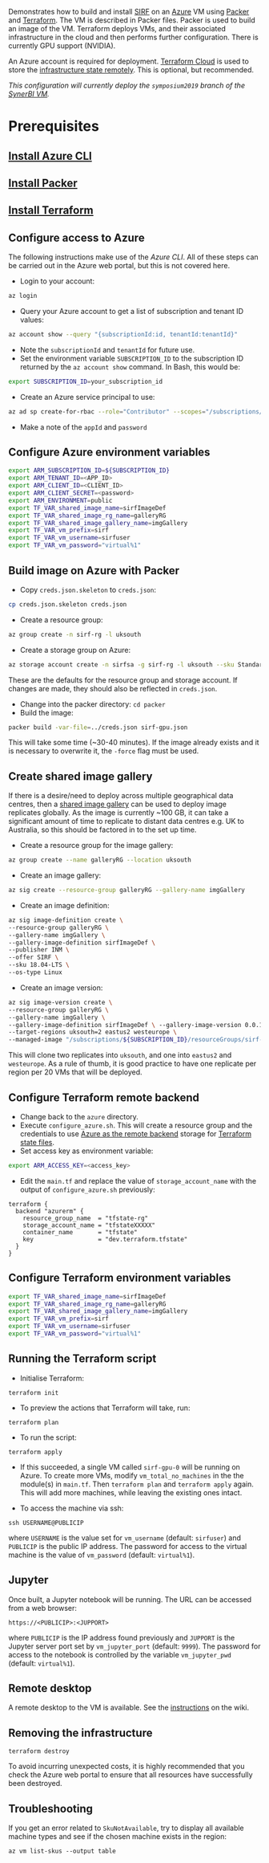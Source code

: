 
Demonstrates how to build and install [SIRF](https://github.com/SynerBI/SIRF) on an [Azure](https://azure.microsoft.com) VM using [Packer](https://www.packer.io/) and [Terraform](https://www.terraform.io/). The VM is described in Packer files. Packer is used to build an image of the VM. Terraform deploys VMs, and their associated infrastructure in the cloud and then performs further configuration. There is currently GPU support (NVIDIA).

An Azure account is required for deployment. [Terraform Cloud](https://app.terraform.io) is used to store the [infrastructure state remotely](https://www.terraform.io/docs/state/remote.html). This is optional, but recommended.

*This configuration will currently deploy the `symposium2019` branch of the [SynerBI VM](https://github.com/SynerBI/SynerBI_VM).*

# Prerequisites

## [Install Azure CLI](https://docs.microsoft.com/en-us/cli/azure/install-azure-cli?view=azure-cli-latest)

## [Install Packer](https://www.packer.io/downloads.html)

## [Install Terraform](https://www.terraform.io/intro/getting-started/install.html)

## Configure access to Azure
The following instructions make use of the *Azure CLI*. All of these steps can be carried out in the Azure web portal, but this is not covered here.

- Login to your account:
```bash
az login
```
- Query your Azure account to get a list of subscription and tenant ID values:
```bash
az account show --query "{subscriptionId:id, tenantId:tenantId}"
```
- Note the `subscriptionId` and `tenantId` for future use.
- Set the environment variable `SUBSCRIPTION_ID` to the subscription ID returned by the `az account show` command. In Bash, this would be:
```bash
export SUBSCRIPTION_ID=your_subscription_id
```
- Create an Azure service principal to use:
```bash
az ad sp create-for-rbac --role="Contributor" --scopes="/subscriptions/${SUBSCRIPTION_ID}"
```
- Make a note of the `appId` and `password`

## Configure Azure environment variables
```bash
export ARM_SUBSCRIPTION_ID=${SUBSCRIPTION_ID}
export ARM_TENANT_ID=<APP_ID>
export ARM_CLIENT_ID=<CLIENT_ID>
export ARM_CLIENT_SECRET=<password>
export ARM_ENVIRONMENT=public
export TF_VAR_shared_image_name=sirfImageDef
export TF_VAR_shared_image_rg_name=galleryRG
export TF_VAR_shared_image_gallery_name=imgGallery
export TF_VAR_vm_prefix=sirf
export TF_VAR_vm_username=sirfuser
export TF_VAR_vm_password="virtual%1"
```

## Build image on Azure with Packer
- Copy `creds.json.skeleton` to `creds.json`:
```bash
cp creds.json.skeleton creds.json
```
- Create a resource group:
```bash
az group create -n sirf-rg -l uksouth
```
- Create a storage group on Azure:
```bash
az storage account create -n sirfsa -g sirf-rg -l uksouth --sku Standard_LRS
```
These are the defaults for the resource group and storage account. If changes are made, they should also be reflected in `creds.json`.

- Change into the packer directory: `cd packer`
- Build the image:
```bash
packer build -var-file=../creds.json sirf-gpu.json
```

This will take some time (~30-40 minutes). If the image already exists and it is necessary to overwrite it, the `-force` flag must be used.

## Create shared image gallery 

If there is a desire/need to deploy across multiple geographical data centres, then a [shared image gallery](https://docs.microsoft.com/en-us/azure/virtual-machines/windows/shared-image-galleries) can be used to deploy image replicates globally. As the image is currently ~100 GB, it can take a significant amount of time to replicate to distant data centres e.g. UK to Australia, so this should be factored in to the set up time.

- Create a resource group for the image gallery:
```bash
az group create --name galleryRG --location uksouth
```
- Create an image gallery:
```bash
az sig create --resource-group galleryRG --gallery-name imgGallery
```
- Create an image definition:
```bash
az sig image-definition create \
--resource-group galleryRG \
--gallery-name imgGallery \
--gallery-image-definition sirfImageDef \
--publisher INM \
--offer SIRF \
--sku 18.04-LTS \
--os-type Linux
```
- Create an image version:
```bash
az sig image-version create \
--resource-group galleryRG \
--gallery-name imgGallery \
--gallery-image-definition sirfImageDef \ --gallery-image-version 0.0.1 \ 
--target-regions uksouth=2 eastus2 westeurope \
--managed-image "/subscriptions/${SUBSCRIPTION_ID}/resourceGroups/sirf-rg/providers/Microsoft.Compute/images/sirf-gpu-UbuntuServer-18.04-LTS"
```
This will clone two replicates into `uksouth`, and one into `eastus2` and `westeurope`. As a rule of thumb, it is good practice to have one replicate per region per 20 VMs that will be deployed.

## Configure Terraform remote backend
- Change back to the `azure` directory.
- Execute `configure_azure.sh`. This will create a resource group and the credentials to use [Azure as the remote backend](https://www.terraform.io/docs/backends/types/azurerm.html) storage for [Terraform state files](https://www.terraform.io/docs/state/remote.html).
- Set access key as environment variable:
```bash
export ARM_ACCESS_KEY=<access_key>
```
- Edit the `main.tf` and replace the value of `storage_account_name` with the output of `configure_azure.sh` previously:
```
terraform {
  backend "azurerm" {
    resource_group_name  = "tfstate-rg"
    storage_account_name = "tfstateXXXXX"
    container_name       = "tfstate"
    key                  = "dev.terraform.tfstate"
  }
}
```

## Configure Terraform environment variables
```bash
export TF_VAR_shared_image_name=sirfImageDef
export TF_VAR_shared_image_rg_name=galleryRG
export TF_VAR_shared_image_gallery_name=imgGallery
export TF_VAR_vm_prefix=sirf
export TF_VAR_vm_username=sirfuser
export TF_VAR_vm_password="virtual%1"
```

## Running the Terraform script
- Initialise Terraform:
```shell
terraform init
```
- To preview the actions that Terraform will take, run:
```shell
terraform plan 
```
- To run the script:
```shell 
terraform apply 
```
- If this succeeded, a single VM called `sirf-gpu-0` will be running on Azure. To create more VMs, modify `vm_total_no_machines` in the the module(s) in `main.tf`. Then `terraform plan` and `terraform apply` again. This will add more machines, while leaving the existing ones intact.

- To access the machine via ssh:
```shell
ssh USERNAME@PUBLICIP
```
where `USERNAME` is the value set for `vm_username` (default: `sirfuser`) and `PUBLICIP` is the public IP address. The password for access to the virtual machine is the value of `vm_password` (default: `virtual%1`).

## Jupyter
Once built, a Jupyter notebook will be running. The URL can be accessed from a web browser:
```
https://<PUBLICIP>:<JUPPORT>
```
where `PUBLICIP` is the IP address found previously and `JUPPORT` is the Jupyter server port set by `vm_jupyter_port` (default: `9999`). The password for access to the notebook is controlled by the variable `vm_jupyter_pwd` (default: `virtual%1`).

## Remote desktop
A remote desktop to the VM is available. See the [instructions](https://github.com/UCL/terraform-azure-sirf/wiki/Remote-desktop) on the wiki.

## Removing the infrastructure
```shell
terraform destroy 
```
To avoid incurring unexpected costs, it is highly recommended that you check the Azure web portal to ensure that all resources have successfully been destroyed.

## Troubleshooting
If you get an error related to `SkuNotAvailable`, try to display all available machine types and see if the chosen machine exists in the region:
```
az vm list-skus --output table
```
